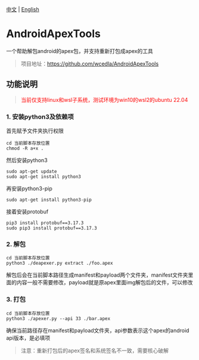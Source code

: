 [中文](README.md) | [English](README_en.md)

# AndroidApexTools

一个帮助解包android的apex包，并支持重新打包成apex的工具

> 项目地址：https://github.com/wcedla/AndroidApexTools

## 功能说明

> <font style="color:red">当前仅支持linux和wsl子系统，测试环境为win10的wsl2的ubuntu 22.04</font>

### 1. 安装python3及依赖项

首先赋予文件夹执行权限

```shell
cd 当前脚本存放位置
chmod -R a+x .
```

然后安装python3

```shell
sudo apt-get update
sudo apt-get install python3
```
再安装python3-pip

```shell
sudo apt-get install python3-pip
```
接着安装protobuf
```shell
pip3 install protobuf==3.17.3
sudo pip3 install protobuf==3.17.3
```

### 2. 解包

```shell
cd 当前脚本存放位置
python3 ./deapexer.py extract ./foo.apex
```

解包后会在当前脚本路径生成manifest和payload两个文件夹，manifest文件夹里面的内容一般不需要修改，payload就是原apex里面img解包后的文件，可以修改

### 3. 打包

```shell
cd 当前脚本存放位置
python3 ./apexer.py --api 33 ./bar.apex
```

确保当前路径存在manifest和payload文件夹，api参数表示这个apex的android api版本，是必填项


> 注意：重新打包后的apex签名和系统签名不一致，需要核心破解